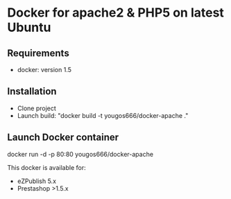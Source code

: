 Docker for apache2 & PHP5 on latest Ubuntu
==============

Requirements
--------------

- docker: version 1.5

Installation
--------------

- Clone project
- Launch build: "docker build -t yougos666/docker-apache ."

Launch Docker container
--------------
docker run -d -p 80:80 yougos666/docker-apache


This docker  is available for:
- eZPublish 5.x
- Prestashop  >1.5.x
